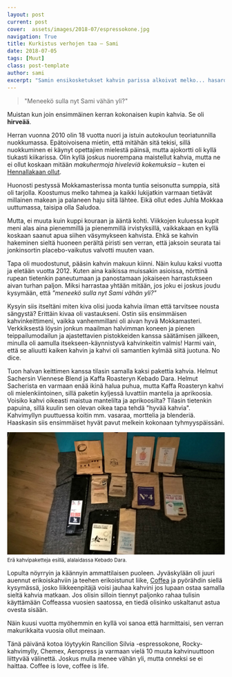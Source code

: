 ```yaml
---
layout: post
current: post
cover:  assets/images/2018-07/espressokone.jpg
navigation: True
title: Kurkistus verhojen taa – Sami
date: 2018-07-05
tags: [Muut]
class: post-template
author: sami
excerpt: "Samin ensikosketukset kahvin parissa alkoivat melko... hasardisti. Vuosien saatossa on kuppejakin tyhjennetty huolella, mutta onko siitä jäänyt mitään käteen? Lisää linkin takaa!"
---
```


>"Meneekö sulla nyt Sami vähän yli?"

Muistan kun join ensimmäinen kerran kokonaisen kupin kahvia. Se oli **hirveää**. 

Herran vuonna 2010 olin 18 vuotta nuori ja istuin autokoulun teoriatunnilla nuokkumassa. Epätoivoisena mietin, että mitähän sitä tekisi, sillä nuokkuminen ei käynyt opettajien mielestä päinsä, mutta ajokortti oli kyllä tiukasti kiikarissa. Olin kyllä joskus nuorempana maistellut kahvia, mutta ne ei ollut koskaan mitään *makuhermoja hiveleviä kokemuksia* – kuten ei [Hennallakaan ollut](/artikkeli/hennan-esittely).

Huonosti pestyssä Mokkamasterissa monta tuntia seisonutta sumppia, sitä oli tarjolla. Koostumus melko tahmea ja kaikki lukijatkin varmaan tietävät millainen makean ja palaneen haju siitä lähtee. Eikä ollut edes Juhla Mokkaa uuttumassa, taisipa olla Saludoa.

Mutta, ei muuta kuin kuppi kouraan ja ääntä kohti. Viikkojen kuluessa kupit meni alas aina pienemmillä ja pienemmillä irvistyksillä, vaikkakaan en kyllä koskaan saanut apua siihen väsymykseen kahvista. Ehkä se kahvin hakeminen sieltä huoneen perältä piristi sen verran, että jaksoin seurata tai jonkinsortin placebo-vaikutus valvotti muuten vaan.

Tapa oli muodostunut, pääsin kahvin makuun kiinni. Näin kuluu kaksi vuotta ja eletään vuotta 2012. Kuten aina kaikissa muissakin asioissa, nörttinä rupean tietenkin paneutumaan ja panostamaan jokaiseen harrastukseen aivan turhan paljon. Miksi harrastaa yhtään mitään, jos joku ei joskus joudu kysymään, että *"meneekö sulla nyt Sami vähän yli?"*

Kysyin siis itseltäni miten kiva olisi juoda kahvia ilman että tarvitsee nousta sängystä? Erittäin kivaa oli vastaukseni. Ostin siis ensimmäisen kahvinkeittimeni, vaikka vanhemmillani oli aivan hyvä Mokkamasteri. Verkkiksestä löysin jonkun maailman halvimman koneen ja pienen teippailumodailun ja ajastettavien pistokkeiden kanssa säätämisen jälkeen, minulla oli aamulla itsekseen-käynnistyvä kahvinkeitin valmis! Harmi vain, että se aliuutti kaiken kahvin ja kahvi oli samantien kylmää siitä juotuna. No dice.

Tuon halvan keittimen kanssa tilasin samalla kaksi pakettia kahvia. Helmut Sachersin Viennese Blend ja Kaffa Roasteryn Kebado Dara. Helmut Sacherista en varmaan enää ikinä halua puhua, mutta Kaffa Roasteryn kahvi oli mielenkiintoinen, sillä paketin kyljessä luvattiin mantelia ja aprikoosia. Voisiko kahvi oikeasti maistua mantelilta ja aprikoosilta? Tilasin tietenkin papuina, sillä kuulin sen olevan oikea tapa tehdä "hyvää kahvia". Kahvimyllyn puuttuessa koitin mm. vasaraa, morttelia ja blenderiä. Haaskasin siis ensimmäiset hyvät pavut melkein kokonaan tyhmyyspäissäni. 


![Kahvipaketteja esillä](/assets/images/2018-07/kahvipaketit.jpg)
<small>Erä kahvipaketteja esillä, alalaidassa Kebado Dara.</small>

Lopulta nöyrryin ja käännyin ammattilaisen puoleen. Jyväskylään oli juuri auennut erikoiskahviin ja teehen erikoistunut liike, [Coffea](http://coffea.fi/) ja pyörähdin siellä kysymässä, josko liikkeenpitäjä voisi jauhaa kahvini jos lupaan ostaa samalla sieltä kahvia matkaan. Jos olisin silloin tiennyt paljonko rahaa tulisin käyttämään Coffeassa vuosien saatossa, en tiedä olisinko uskaltanut astua ovesta sisään. 

Näin kuusi vuotta myöhemmin en kyllä voi sanoa että harmittaisi, sen verran makurikkaita vuosia ollut meinaan.

Tänä päivänä kotoa löytyykin Rancilion Silvia -espressokone, Rocky-kahvimylly, Chemex, Aeropress ja varmaan vielä 10 muuta kahvinuuttoon liittyvää välinettä. Joskus mulla menee vähän yli, mutta onneksi se ei haittaa. Coffee is love, coffee is life.